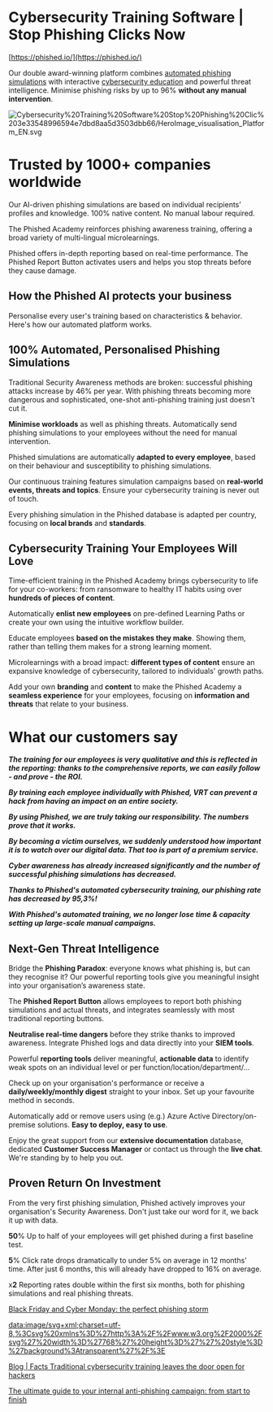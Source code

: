 # Cybersecurity Training Software | Stop Phishing Clicks Now

[https://phished.io/](https://phished.io/)

Our double award-winning platform combines [automated phishing simulations](https://phished.io/phishing-simulations) with interactive [cybersecurity education](https://phished.io/security-awareness-training) and powerful threat intelligence. Minimise phishing risks by up to 96% **without any manual intervention**.

![Cybersecurity%20Training%20Software%20Stop%20Phishing%20Clic%203e33548996594e7dbd8aa5d3503dbb66/HeroImage_visualisation_Platform_EN.svg](Cybersecurity%20Training%20Software%20Stop%20Phishing%20Clic%203e33548996594e7dbd8aa5d3503dbb66/HeroImage_visualisation_Platform_EN.svg)

# Trusted by 1000+ companies worldwide

Our AI-driven phishing simulations are based on individual recipients’ profiles and knowledge. 100% native content. No manual labour required.

The Phished Academy reinforces phishing awareness training, offering a broad variety of multi-lingual microlearnings.

Phished offers in-depth reporting based on real-time performance. The Phished Report Button activates users and helps you stop threats before they cause damage.

## How the Phished AI protects your business

Personalise every user's training based on characteristics & behavior. Here's how our automated platform works.

## 100% Automated, Personalised Phishing Simulations

Traditional Security Awareness methods are broken: successful phishing attacks increase by 46% per year. With phishing threats becoming more dangerous and sophisticated, one-shot anti-phishing training just doesn't cut it.

**Minimise workloads** as well as phishing threats. Automatically send phishing simulations to your employees without the need for manual intervention.

Phished simulations are automatically **adapted to every employee**, based on their behaviour and susceptibility to phishing simulations.

Our continuous training features simulation campaigns based on **real-world events, threats and topics**. Ensure your cybersecurity training is never out of touch.

Every phishing simulation in the Phished database is adapted per country, focusing on **local brands** and **standards**.

## Cybersecurity Training Your Employees Will Love

Time-efficient training in the Phished Academy brings cybersecurity to life for your co-workers: from ransomware to healthy IT habits using over **hundreds of pieces of content**.

Automatically **enlist new employees** on pre-defined Learning Paths or create your own using the intuitive workflow builder.

Educate employees **based on the mistakes they make**. Showing them, rather than telling them makes for a strong learning moment.

Microlearnings with a broad impact: **different types of content** ensure an expansive knowledge of cybersecurity, tailored to individuals' growth paths.

Add your own **branding** and **content** to make the Phished Academy a **seamless experience** for your employees, focusing on **information and threats** that relate to your business.

# What our customers say

***The training for our employees is very qualitative and this is reflected in the reporting: thanks to the comprehensive reports, we can easily follow - and prove - the ROI.***

***By training each employee individually with Phished, VRT can prevent a hack from having an impact on an entire society.***

***By using Phished, we are truly taking our responsibility. The numbers prove that it works.***

***By becoming a victim ourselves, we suddenly understood how important it is to watch over our digital data. That too is part of a premium service.***

***Cyber awareness has already increased significantly and the number of successful phishing simulations has decreased.***

***Thanks to Phished's automated cybersecurity training, our phishing rate has decreased by 95,3%!***

***With Phished's automated training, we no longer lose time & capacity setting up large-scale manual campaigns.***

## Next-Gen Threat Intelligence

Bridge the **Phishing Paradox**: everyone knows what phishing is, but can they recognise it? Our powerful reporting tools give you meaningful insight into your organisation’s awareness state.

The **Phished Report Button** allows employees to report both phishing simulations and actual threats, and integrates seamlessly with most traditional reporting buttons.

**Neutralise real-time dangers** before they strike thanks to improved awareness. Integrate Phished logs and data directly into your **SIEM tools**.

Powerful **reporting tools** deliver meaningful, **actionable data** to identify weak spots on an individual level or per function/location/department/…

Check up on your organisation's performance or receive a **daily/weekly/monthly digest** straight to your inbox. Set up your favourite method in seconds.

Automatically add or remove users using (e.g.) Azure Active Directory/on-premise solutions. **Easy to deploy, easy to use**.

Enjoy the great support from our **extensive documentation** database, dedicated **Customer Success Manager** or contact us through the **live chat**. We're standing by to help you out.

## Proven Return On Investment

From the very first phishing simulation, Phished actively improves your organisation's Security Awareness. Don't just take our word for it, we back it up with data.

**50**% Up to half of your employees will get phished during a first baseline test.

**5**% Click rate drops dramatically to under 5% on average in 12 months' time. After just 6 months, this will already have dropped to 16% on average.

x**2** Reporting rates double within the first six months, both for phishing simulations and real phishing threats.

[Black Friday and Cyber Monday: the perfect phishing storm](https://phished.io/blog/black-friday-and-cyber-monday-the-perfect-phishing-storm)

[data:image/svg+xml;charset=utf-8,%3Csvg%20xmlns%3D%27http%3A%2F%2Fwww.w3.org%2F2000%2Fsvg%27%20width%3D%27768%27%20height%3D%27%27%20style%3D%27background%3Atransparent%27%2F%3E](data:image/svg+xml;charset=utf-8,%3Csvg%20xmlns%3D%27http%3A%2F%2Fwww.w3.org%2F2000%2Fsvg%27%20width%3D%27768%27%20height%3D%27%27%20style%3D%27background%3Atransparent%27%2F%3E)

[Blog | Facts Traditional cybersecurity training leaves the door open for hackers](https://phished.io/blog/why-classic-cybersecurity-training-doesnt-work)

[The ultimate guide to your internal anti-phishing campaign: from start to finish](https://phished.io/blog/ultimate-guide-internal-anti-phishing-campaigns)